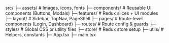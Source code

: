 src/
├─ assets/              # Images, icons, fonts
├─ components/          # Reusable UI components (Buttons, Modals)
├─ features/            # Redux slices + UI modules
├─ layout/              # Sidebar, TopNav, PageShell
├─ pages/               # Route-level components (Login, Dashboard)
├─ routes/              # Route config & guards
├─ styles/              # Global CSS or utility files
├─ store/               # Redux store setup
├─ utils/               # Helpers, constants
├─ App.tsx
├─ main.tsx
